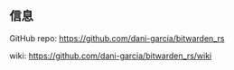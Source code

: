 ## 信息

GitHub repo: <https://github.com/dani-garcia/bitwarden_rs>

wiki: <https://github.com/dani-garcia/bitwarden_rs/wiki>
